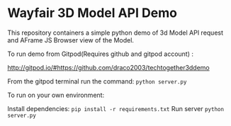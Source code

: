 # Wayfair 3D Model API Demo

This repository containers a simple python demo of 3d Model API request and AFrame JS Browser view of the Model.

To run demo from Gitpod(Requires github and gitpod account) :

http://gitpod.io/#https://github.com/draco2003/techtogether3ddemo


From the gitpod terminal run the command: `python server.py`

To run on your own environment:

Install dependencies: `pip install -r requirements.txt`
Run server `python server.py`
